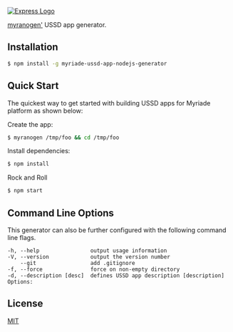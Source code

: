 [![Express Logo](http://telestax.wpengine.netdna-cdn.com/wp-content/uploads/2014/03/USSD-Gateway-logo.png)](http://www.orange.ci/)

[myranogen'](https://www.npmjs.com/package/myriade-ussd-app-nodejs-generator) USSD app generator.

## Installation

```sh
$ npm install -g myriade-ussd-app-nodejs-generator
```

## Quick Start

The quickest way to get started with building USSD apps for Myriade platform as shown below:

Create the app:

```bash
$ myranogen /tmp/foo && cd /tmp/foo
```

Install dependencies:

```bash
$ npm install
```

Rock and Roll

```bash
$ npm start
```

## Command Line Options

This generator can also be further configured with the following command line flags.

    -h, --help                output usage information
    -V, --version             output the version number
        --git                 add .gitignore
    -f, --force               force on non-empty directory
    -d, --description [desc]  defines USSD app description [description]
    Options:

## License

[MIT](LICENSE)

